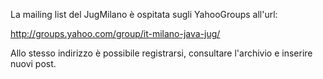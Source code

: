 La mailing list del JugMilano è ospitata sugli YahooGroups all'url:

http://groups.yahoo.com/group/it-milano-java-jug/

Allo stesso indirizzo è possibile registrarsi, consultare l'archivio e inserire nuovi post.